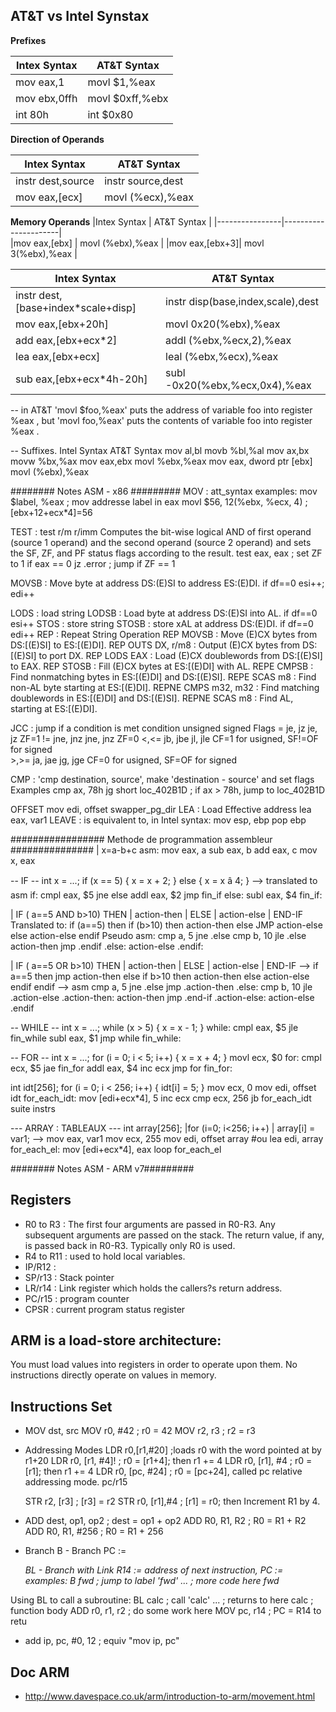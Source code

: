 ## AT&T vs Intel Synstax
**Prefixes**  

|Intex Syntax  |      AT&T Syntax     |
|--------------|----------------------|      
|mov eax,1     |     movl $1,%eax     |
|mov ebx,0ffh  |    movl $0xff,%ebx   |
|int 80h       |    int  $0x80        |

**Direction of Operands**

|Intex Syntax  |         AT&T Syntax  |
|--------------|----------------------|      
|instr  dest,source|   instr source,dest|
|mov eax,[ecx]|        movl (%ecx),%eax|

**Memory Operands**
|Intex Syntax    |         AT&T Syntax  |
|----------------|----------------------|      
|mov  eax,[ebx]  |    movl (%ebx),%eax  |
|mov  eax,[ebx+3]|   movl 3(%ebx),%eax  |

|Intex Syntax                         |         AT&T Syntax                       |
|-------------------------------------|-------------------------------------------|      
|instr dest, [base+index*scale+disp]  |         instr disp(base,index,scale),dest |
|mov  eax,[ebx+20h]                   |        movl  0x20(%ebx),%eax              |
|add  eax,[ebx+ecx*2]                 |        addl  (%ebx,%ecx,2),%eax           |
|lea  eax,[ebx+ecx]                   |        leal  (%ebx,%ecx),%eax
|sub  eax,[ebx+ecx*4h-20h]            |        subl  -0x20(%ebx,%ecx,0x4),%eax

-- in AT&T 'movl $foo,%eax' puts the address of variable foo into register %eax , 
   but 'movl foo,%eax' puts the contents of variable foo into register %eax .

-- Suffixes.
Intel Syntax                 AT&T Syntax
mov al,bl                    movb %bl,%al
mov ax,bx                    movw %bx,%ax
mov eax,ebx                  movl %ebx,%eax
mov eax, dword ptr [ebx]     movl (%ebx),%eax

######## Notes ASM - x86 #########
MOV :
   att_syntax examples:
      mov $label, %eax  ; mov addresse label in eax
      movl $56, 12(%ebx, %ecx, 4) ; [ebx+12+ecx*4]=56 
      
TEST : test r/m r/imm
   Computes the bit-wise logical AND of first operand (source 1 operand) and the second operand (source 2 operand) 
   and sets the SF, ZF, and PF status flags according to the result. 
   test eax, eax   ; set ZF to 1 if eax == 0
   jz .error  ; jump if ZF == 1
   
MOVSB : Move byte at address DS:(E)SI to address ES:(E)DI. if df==0 esi++; edi++

LODS : load string
   LODSB :	Load byte at address DS:(E)SI into AL. if df==0 esi++
STOS : store string
   STOSB :	store xAL at address DS:(E)DI. if df==0 edi++
REP : Repeat String Operation
   REP MOVSB : Move (E)CX bytes from DS:[(E)SI] to ES:[(E)DI].
   REP OUTS DX, r/m8 : 	Output (E)CX bytes from DS:[(E)SI] to port DX.
   REP LODS EAX	: Load (E)CX doublewords from DS:[(E)SI] to EAX.
   REP STOSB	: Fill (E)CX bytes at ES:[(E)DI] with AL.
   REPE CMPSB :	Find nonmatching bytes in ES:[(E)DI] and DS:[(E)SI].
   REPE SCAS m8	: Find non-AL byte starting at ES:[(E)DI].
   REPNE CMPS m32, m32	: Find matching doublewords in ES:[(E)DI] and DS:[(E)SI].
   REPNE SCAS m8	: Find AL, starting at ES:[(E)DI].

JCC : jump if a condition is met
   condition      unsigned     signed      Flags
      =           je, jz       je, jz      ZF=1 
      !=          jne, jnz     jne, jnz    ZF=0
      <,<=        jb, jbe      jl, jle     CF=1 for usigned, SF!=OF for signed   
      >,>=        ja, jae      jg, jge     CF=0 for usigned, SF=OF for signed

CMP : 'cmp destination, source', make 'destination - source' and set flags
    Examples
    cmp    ax, 78h
    jg     short loc_402B1D    ; if ax > 78h, jump to loc_402B1D
   
OFFSET
   mov edi, offset swapper_pg_dir
LEA : Load Effective address
   lea eax, var1
LEAVE : is equivalent to, in Intel syntax:
   mov esp, ebp
   pop ebp

################# Methode de programmation assembleur ###############
| x=a-b+c
asm:
  mov eax, a
  sub eax, b
  add eax, c
  mov x, eax
  
-- IF --
int x = ...;
if (x == 5) {
   x = x + 2;
} else {
    x = x â 4;
}
--> translated to asm
if:
    cmpl eax, $5
    jne else
    addl eax, $2
    jmp fin_if
else:
    subl eax, $4
fin_if:	

| IF ( a==5 AND b>10) THEN
|   action-then
| ELSE
|   action-else
| END-IF
Translated to:
if (a==5) then
   if (b>10) then
      action-then
   else JMP action-else 
else
   action-else
endif
Pseudo asm:
 cmp a, 5
 jne .else
 cmp b, 10
 jle .else
 action-then
 jmp .endif
.else:
 action-else
.endif:

| IF ( a==5 OR b>10) THEN
|   action-then
| ELSE
|   action-else
| END-IF
-->
if a==5 then
  jmp action-then
else
  if b>10 then
    action-then
  else
    action-else
  endif
endif
--> asm
  cmp a, 5
  jne .else
  jmp .action-then
.else:
  cmp b, 10
  jle .action-else
.action-then:
  action-then
  jmp .end-if
.action-else:
  action-else
.endif      
    
-- WHILE --
int x = ...;
while (x > 5) {
    x = x - 1;
}
while:
    cmpl eax, $5
    jle fin_while
    subl eax, $1
    jmp while
fin_while:

-- FOR --
int x = ...;
for (i = 0; i < 5; i++) {
    x = x + 4;
}
    movl ecx, $0
for:
    cmpl ecx, $5
    jae fin_for
    addl eax, $4
    inc ecx
    jmp for
fin_for:

int idt[256];
for (i = 0; i < 256; i++) {
    idt[i] = 5;
}
   mov ecx, 0
   mov edi, offset idt
for_each_idt:
   mov [edi+ecx*4], 5
   inc ecx
   cmp ecx, 256
   jb for_each_idt
   suite instrs

--- ARRAY : TABLEAUX ---
int array[256];
|for (i=0; i<256; i++)
|  array[i] = var1;
-->
   mov eax, var1
   mov ecx, 255
   mov edi, offset array #ou lea edi, array
for_each_el:
   mov [edi+ecx*4], eax
   loop for_each_el
   


######## Notes ASM - ARM v7#########
## Registers
- R0 to R3 : The first four arguments are passed in R0-R3. Any subsequent arguments are passed on the stack.
             The return value, if any, is passed back in R0-R3. Typically only R0 is used.
- R4 to R11 : used to hold local variables.
- IP/R12 : 
- SP/r13 : Stack pointer
- LR/r14 : Link register which holds the callers?s return address.
- PC/r15 : program counter
- CPSR : current program status register


## ARM is a load-store architecture:
  You must load values into registers in order to operate upon them.
  No instructions directly operate on values in memory.

## Instructions Set
- MOV dst, src
  MOV r0, #42   ; r0 = 42 
  MOV r2, r3    ; r2 = r3
    
- Addressing Modes
  LDR r0,[r1,#20]     ;loads r0 with the word pointed at by r1+20
  LDR r0, [r1, #4]!   ; r0 = [r1+4]; then r1 += 4
  LDR r0, [r1], #4    ; r0 = [r1]; then r1 += 4
  LDR r0, [pc, #24]   ; r0 = [pc+24], called pc relative addressing mode. pc/r15   
  
  STR r2, [r3]	 ; [r3] = r2 
  STR r0, [r1],#4  ; [r1] = r0; then Increment R1 by 4.

- ADD  dest, op1, op2     ; dest = op1 + op2
  ADD  R0, R1, R2         ; R0 = R1 + R2
  ADD  R0, R1, #256       ; R0 = R1 + 256
  
- Branch
  B - Branch
    PC := <address>
  BL - Branch with Link
    R14 := address of next instruction, PC := <address>
examples:
  B fwd          ; jump to label 'fwd'
    ...            ; more code here
  fwd

Using BL to call a subroutine:
    BL  calc       ; call 'calc'
    ...            ; returns to here
    calc               ; function body
    ADD r0, r1, r2 ; do some work here
    MOV pc, r14    ; PC = R14 to retu

- add ip, pc, #0, 12 ; equiv "mov ip, pc"

## Doc ARM
- http://www.davespace.co.uk/arm/introduction-to-arm/movement.html